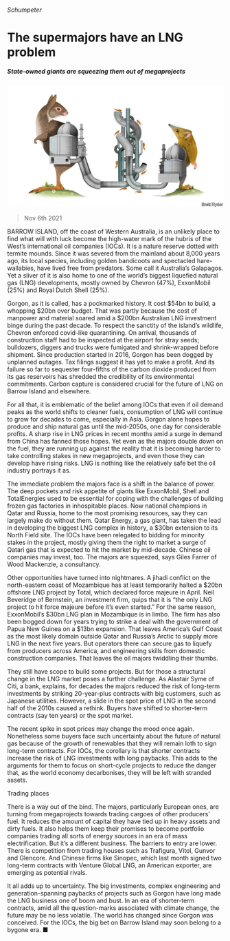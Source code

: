 ###### Schumpeter

# The supermajors have an LNG problem 

##### State-owned giants are squeezing them out of megaprojects 

![image](images/20211106_WBD000_0.jpg) 

> Nov 6th 2021 

BARROW ISLAND, off the coast of Western Australia, is an unlikely place to find what will with luck become the high-water mark of the hubris of the West’s international oil companies (IOCs). It is a nature reserve dotted with termite mounds. Since it was severed from the mainland about 8,000 years ago, its local species, including golden bandicoots and spectacled hare-wallabies, have lived free from predators. Some call it Australia’s Galapagos. Yet a sliver of it is also home to one of the world’s biggest liquefied natural gas (LNG) developments, mostly owned by Chevron (47%), ExxonMobil (25%) and Royal Dutch Shell (25%).

Gorgon, as it is called, has a pockmarked history. It cost $54bn to build, a whopping $20bn over budget. That was partly because the cost of manpower and material soared amid a $200bn Australian LNG investment binge during the past decade. To respect the sanctity of the island’s wildlife, Chevron enforced covid-like quarantining. On arrival, thousands of construction staff had to be inspected at the airport for stray seeds; bulldozers, diggers and trucks were fumigated and shrink-wrapped before shipment. Since production started in 2016, Gorgon has been dogged by unplanned outages. Tax filings suggest it has yet to make a profit. And its failure so far to sequester four-fifths of the carbon dioxide produced from its gas reservoirs has shredded the credibility of its environmental commitments. Carbon capture is considered crucial for the future of LNG on Barrow Island and elsewhere.


For all that, it is emblematic of the belief among IOCs that even if oil demand peaks as the world shifts to cleaner fuels, consumption of LNG will continue to grow for decades to come, especially in Asia. Gorgon alone hopes to produce and ship natural gas until the mid-2050s, one day for considerable profits. A sharp rise in LNG prices in recent months amid a surge in demand from China has fanned those hopes. Yet even as the majors double down on the fuel, they are running up against the reality that it is becoming harder to take controlling stakes in new megaprojects, and even those they can develop have rising risks. LNG is nothing like the relatively safe bet the oil industry portrays it as.

The immediate problem the majors face is a shift in the balance of power. The deep pockets and risk appetite of giants like ExxonMobil, Shell and TotalEnergies used to be essential for coping with the challenges of building frozen gas factories in inhospitable places. Now national champions in Qatar and Russia, home to the most promising resources, say they can largely make do without them. Qatar Energy, a gas giant, has taken the lead in developing the biggest LNG complex in history, a $30bn extension to its North Field site. The IOCs have been relegated to bidding for minority stakes in the project, mostly giving them the right to market a surge of Qatari gas that is expected to hit the market by mid-decade. Chinese oil companies may invest, too. The majors are squeezed, says Giles Farrer of Wood Mackenzie, a consultancy.

Other opportunities have turned into nightmares. A jihadi conflict on the north-eastern coast of Mozambique has at least temporarily halted a $20bn offshore LNG project by Total, which declared force majeure in April. Neil Beveridge of Bernstein, an investment firm, quips that it is “the only LNG project to hit force majeure before it’s even started.” For the same reason, ExxonMobil’s $30bn LNG plan in Mozambique is in limbo. The firm has also been bogged down for years trying to strike a deal with the government of Papua New Guinea on a $13bn expansion. That leaves America’s Gulf Coast as the most likely domain outside Qatar and Russia’s Arctic to supply more LNG in the next five years. But operators there can secure gas to liquefy from producers across America, and engineering skills from domestic construction companies. That leaves the oil majors twiddling their thumbs.

They still have scope to build some projects. But for those a structural change in the LNG market poses a further challenge. As Alastair Syme of Citi, a bank, explains, for decades the majors reduced the risk of long-term investments by striking 20-year-plus contracts with big customers, such as Japanese utilities. However, a slide in the spot price of LNG in the second half of the 2010s caused a rethink. Buyers have shifted to shorter-term contracts (say ten years) or the spot market.

The recent spike in spot prices may change the mood once again. Nonetheless some buyers face such uncertainty about the future of natural gas because of the growth of renewables that they will remain loth to sign long-term contracts. For IOCs, the corollary is that shorter contracts increase the risk of LNG investments with long paybacks. This adds to the arguments for them to focus on short-cycle projects to reduce the danger that, as the world economy decarbonises, they will be left with stranded assets.

Trading places

There is a way out of the bind. The majors, particularly European ones, are turning from megaprojects towards trading cargoes of other producers’ fuel. It reduces the amount of capital they have tied up in heavy assets and dirty fuels. It also helps them keep their promises to become portfolio companies trading all sorts of energy sources in an era of mass electrification. But it’s a different business. The barriers to entry are lower. There is competition from trading houses such as Trafigura, Vitol, Gunvor and Glencore. And Chinese firms like Sinopec, which last month signed two long-term contracts with Venture Global LNG, an American exporter, are emerging as potential rivals.

It all adds up to uncertainty. The big investments, complex engineering and generation-spanning paybacks of projects such as Gorgon have long made the LNG business one of boom and bust. In an era of shorter-term contracts, amid all the question-marks associated with climate change, the future may be no less volatile. The world has changed since Gorgon was conceived. For the IOCs, the big bet on Barrow Island may soon belong to a bygone era. ■


